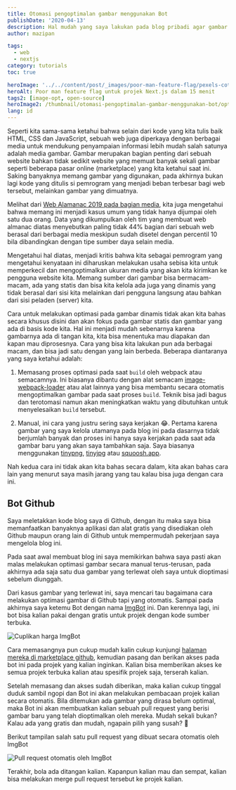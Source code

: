 ```yaml
---
title: Otomasi pengoptimalan gambar menggunakan Bot
publishDate: '2020-04-13'
description: Hal mudah yang saya lakukan pada blog pribadi agar gambar yang dikirimkan sudah teroptimalkan dengan baik dengan cara yang mudah
author: mazipan

tags:
  - web
  - nextjs
category: tutorials
toc: true

heroImage: '../../content/post/_images/poor-man-feature-flag/pexels-cottonbro-studio-5870547.jpg'
heroAlt: Poor man feature flag untuk projek Next.js dalam 15 menit
tags2: [image-opt, open-source]
heroImage2: /thumbnail/otomasi-pengoptimalan-gambar-menggunakan-bot/optimize-image.jpg
lang: id
---
```


Seperti kita sama-sama ketahui bahwa selain dari kode yang kita tulis baik HTML, CSS dan JavaScript, sebuah web juga diperkaya dengan berbagai media untuk mendukung penyampaian informasi lebih mudah salah satunya adalah media gambar. Gambar merupakan bagian penting dari sebuah website bahkan tidak sedikit website yang memuat banyak sekali gambar seperti beberapa pasar online (marketplace) yang kita ketahui saat ini. Saking banyaknya memang gambar yang digunakan, pada akhirnya bukan lagi kode yang ditulis si pemrogram yang menjadi beban terbesar bagi web tersebut, melainkan gambar yang dimuatnya.

Melihat dari [Web Alamanac 2019 pada bagian media](https://almanac.httparchive.org/en/2019/media), kita juga mengetahui bahwa memang ini menjadi kasus umum yang tidak hanya dijumpai oleh satu dua orang. Data yang dikumpulkan oleh tim yang membuat web almanac diatas menyebutkan paling tidak 44% bagian dari sebuah web berasal dari berbagai media meskipun sudah disetel dengan percentil 10 bila dibandingkan dengan tipe sumber daya selain media.

Mengetahui hal diatas, menjadi kritis bahwa kita sebagai pemrogram yang mengetahui kenyataan ini diharuskan melakukan usaha sebisa kita untuk memperkecil dan mengoptimalkan ukuran media yang akan kita kirimkan ke pengguna website kita. Memang sumber dari gambar bisa bermacam-macam, ada yang statis dan bisa kita kelola ada juga yang dinamis yang tidak berasal dari sisi kita melainkan dari pengguna langsung atau bahkan dari sisi peladen (server) kita.

Cara untuk melakukan optimasi pada gambar dinamis tidak akan kita bahas secara khusus disini dan akan fokus pada gambar statis dan gambar yang ada di basis kode kita. Hal ini menjadi mudah sebenarnya karena gambarnya ada di tangan kita, kita bisa menentuka mau diapakan dan kapan mau diprosesnya. Cara yang bisa kita lakukan pun ada berbagai macam, dan bisa jadi satu dengan yang lain berbeda. Beberapa diantaranya yang saya ketahui adalah:

1. Memasang proses optimasi pada saat `build` oleh webpack atau semacamnya. Ini biasanya dibantu dengan alat semacam [image-webpack-loader](https://www.npmjs.com/package/image-webpack-loader) atau alat lainnya yang bisa membantu secara otomatis mengoptimalkan gambar pada saat proses `build`. Teknik bisa jadi bagus dan terotomasi namun akan meningkatkan waktu yang dibutuhkan untuk menyelesaikan `build` tersebut.

2. Manual, ini cara yang justru sering saya kerjakan 😂. Pertama karena gambar yang saya kelola utamanya pada blog ini pada dasarnya tidak berjumlah banyak dan proses ini hanya saya kerjakan pada saat ada gambar baru yang akan saya tambahkan saja. Saya biasanya menggunakan [tinypng](https://tinypng.com/), [tinyjpg](https://tinyjpg.com/) atau [squoosh.app](https://squoosh.app/).

Nah kedua cara ini tidak akan kita bahas secara dalam, kita akan bahas cara lain yang menurut saya masih jarang yang tau kalau bisa juga dengan cara ini.

## Bot Github

Saya meletakkan kode blog saya di Github, dengan itu maka saya bisa memanfaatkan banyaknya aplikasi dan alat gratis yang disediakan oleh Github maupun orang lain di Github untuk mempermudah pekerjaan saya mengelola blog ini.

Pada saat awal membuat blog ini saya memikirkan bahwa saya pasti akan malas melakukan optimasi gambar secara manual terus-terusan, pada akhirnya ada saja satu dua gambar yang terlewat oleh saya untuk dioptimasi sebelum diunggah.

Dari kasus gambar yang terlewat ini, saya mencari tau bagaimana cara melakukan optimasi gambar di Github tapi yang otomatis. Sampai pada akhirnya saya ketemu Bot dengan nama [ImgBot](https://github.com/marketplace/imgbot) ini. Dan kerennya lagi, ini bot bisa kalian pakai dengan gratis untuk projek dengan kode sumber terbuka.

![Cuplikan harga ImgBot](/thumbnail/otomasi-pengoptimalan-gambar-menggunakan-bot/img-bot-pricing.png)

Cara memasangnya pun cukup mudah kalin cukup kunjungi [halaman mereka di marketplace github](https://github.com/marketplace/imgbot), kemudian pasang dan berikan akses pada bot ini pada projek yang kalian inginkan. Kalian bisa memberikan akses ke semua projek terbuka kalian atau spesifik projek saja, terserah kalian.

Setelah memasang dan akses sudah diberikan, maka kalian cukup tinggal duduk sambil ngopi dan Bot ini akan melakukan pembacaan projek kalian secara otomatis. Bila ditemukan ada gambar yang dirasa belum optimal, maka Bot ini akan membuatkan kalian sebuah pull request yang berisi gambar baru yang telah dioptimalkan oleh mereka. Mudah sekali bukan? Kalau ada yang gratis dan mudah, ngapain pilih yang susah? 🐐

Berikut tampilan salah satu pull request yang dibuat secara otomatis oleh ImgBot

![Pull request otomatis oleh ImgBot](/thumbnail/otomasi-pengoptimalan-gambar-menggunakan-bot/pull-request-imgbot.png)

Terakhir, bola ada ditangan kalian. Kapanpun kalian mau dan sempat, kalian bisa melakukan merge pull request tersebut ke projek kalian.
